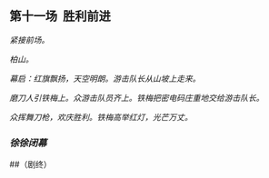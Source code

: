 ## 第十一场  胜利前进

*紧接前场。*

*柏山。*

*幕启：红旗飘扬，天空明朗。游击队长从山坡上走来。*

*磨刀人引铁梅上。众游击队员齐上。铁梅把密电码庄重地交给游击队长。*

*众挥舞刀枪，欢庆胜利。铁梅高举红灯，光芒万丈。*

### *徐徐闭幕*

##（剧终）
